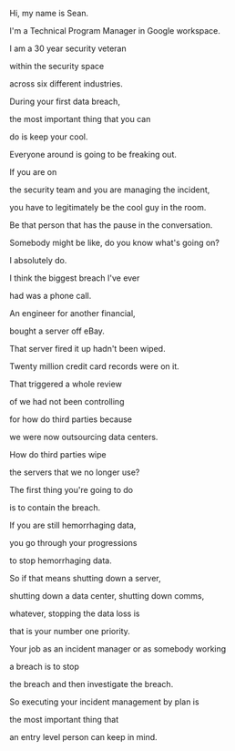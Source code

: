 Hi, my name is Sean. 

I'm a Technical Program Manager in Google workspace. 

I am a 30 year security veteran 

within the security space 

across six different industries. 

During your first data breach, 

the most important thing that you can 

do is keep your cool. 

Everyone around is going to be freaking out. 

If you are on 

the security team and you are managing the incident, 

you have to legitimately be the cool guy in the room. 

Be that person that has the pause in the conversation. 

Somebody might be like, do you know what's going on? 

I absolutely do. 

I think the biggest breach I've ever 

had was a phone call. 

An engineer for another financial, 

bought a server off eBay. 

That server fired it up hadn't been wiped. 

Twenty million credit card records were on it. 

That triggered a whole review 

of we had not been controlling 

for how do third parties because 

we were now outsourcing data centers. 

How do third parties wipe 

the servers that we no longer use? 

The first thing you're going to do 

is to contain the breach. 

If you are still hemorrhaging data, 

you go through your progressions 

to stop hemorrhaging data. 

So if that means shutting down a server, 

shutting down a data center, shutting down comms, 

whatever, stopping the data loss is 

that is your number one priority. 

Your job as an incident manager or as somebody working 

a breach is to stop 

the breach and then investigate the breach. 

So executing your incident management by plan is 

the most important thing that 

an entry level person can keep in mind.